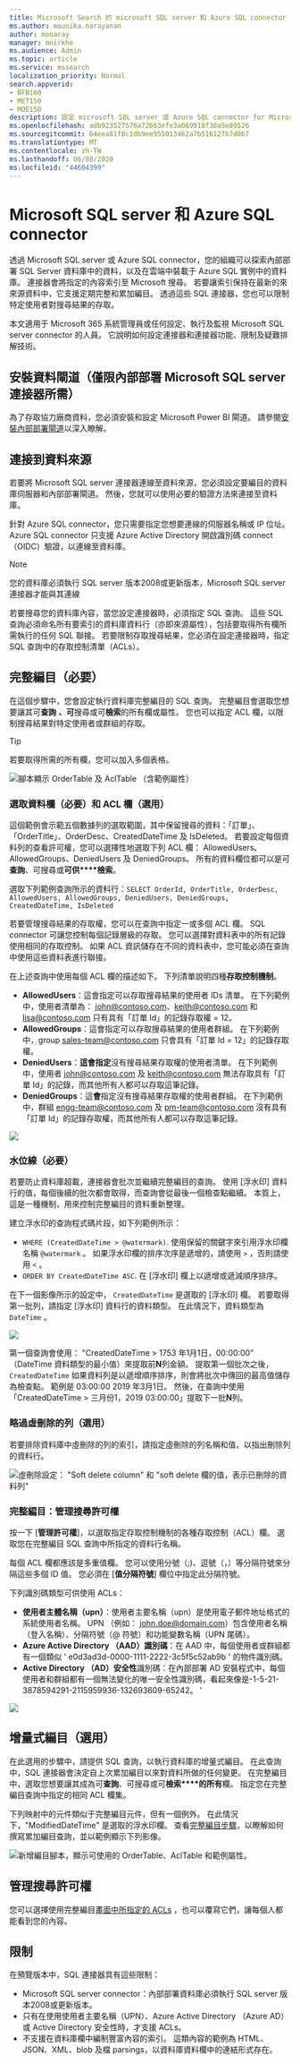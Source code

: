 ```yaml
---
title: Microsoft Search 的 microsoft SQL server 和 Azure SQL connector
ms.author: mounika.narayanan
author: monaray
manager: mnirkhe
ms.audience: Admin
ms.topic: article
ms.service: mssearch
localization_priority: Normal
search.appverid:
- BFB160
- MET150
- MOE150
description: 設定 microsoft SQL server 或 Azure SQL connector for Microsoft Search。
ms.openlocfilehash: adb923527576a72663efe3a069918f38a5e89526
ms.sourcegitcommit: 64eea81f8c1db9ee955013462a7b51612fb7d0b7
ms.translationtype: MT
ms.contentlocale: zh-TW
ms.lasthandoff: 06/08/2020
ms.locfileid: "44604399"
---
```

# <a name="microsoft-sql-server-and-azure-sql-connector"></a>Microsoft SQL server 和 Azure SQL connector

透過 Microsoft SQL server 或 Azure SQL connector，您的組織可以探索內部部署 SQL Server 資料庫中的資料，以及在雲端中裝載于 Azure SQL 實例中的資料庫。 連接器會將指定的內容索引至 Microsoft 搜尋。 若要讓索引保持在最新的來來源資料中，它支援定期完整和累加編目。 透過這些 SQL 連接器，您也可以限制特定使用者對搜尋結果的存取。

本文適用于 Microsoft 365 系統管理員或任何設定、執行及監視 Microsoft SQL server connector 的人員。 它說明如何設定連接器和連接器功能、限制及疑難排解技術。

## <a name="install-a-data-gateway-required-for-on-premises-microsoft-sql-server-connector-only"></a>安裝資料閘道（僅限內部部署 Microsoft SQL server 連接器所需）
為了存取協力廠商資料，您必須安裝和設定 Microsoft Power BI 閘道。 請參閱[安裝內部部署閘道](https://docs.microsoft.com/data-integration/gateway/service-gateway-install)以深入瞭解。  

## <a name="connect-to-a-data-source"></a>連接到資料來源
若要將 Microsoft SQL server 連接器連線至資料來源，您必須設定要編目的資料庫伺服器和內部部署閘道。 然後，您就可以使用必要的驗證方法來連接至資料庫。

針對 Azure SQL connector，您只需要指定您想要連線的伺服器名稱或 IP 位址。 Azure SQL connector 只支援 Azure Active Directory 開啟識別碼 connect （OIDC）驗證，以連線至資料庫。

> [!NOTE]
> 您的資料庫必須執行 SQL server 版本2008或更新版本，Microsoft SQL server 連接器才能與其連線

若要搜尋您的資料庫內容，當您設定連接器時，必須指定 SQL 查詢。 這些 SQL 查詢必須命名所有要索引的資料庫資料行（亦即來源屬性），包括要取得所有欄所需執行的任何 SQL 聯接。 若要限制存取搜尋結果，您必須在設定連接器時，指定 SQL 查詢中的存取控制清單（ACLs）。

## <a name="full-crawl-required"></a>完整編目（必要）
在這個步驟中，您會設定執行資料庫完整編目的 SQL 查詢。 完整編目會選取您想要讓其可**查詢** **、可**搜尋或可**檢索**的所有欄或屬性。 您也可以指定 ACL 欄，以限制搜尋結果對特定使用者或群組的存取。

> [!Tip]
> 若要取得所需的所有欄，您可以加入多個表格。

![腳本顯示 OrderTable 及 AclTable （含範例屬性）](media/MSSQL-fullcrawl.png)

### <a name="select-data-columns-required-and-acl-columns-optional"></a>選取資料欄（必要）和 ACL 欄（選用）
這個範例會示範五個數據列的選取範圍，其中保留搜尋的資料：「訂單」、「OrderTitle」、OrderDesc、CreatedDateTime 及 IsDeleted。 若要設定每個資料列的查看許可權，您可以選擇性地選取下列 ACL 欄： AllowedUsers、AllowedGroups、DeniedUsers 及 DeniedGroups。 所有的資料欄位都可以是可**查詢**、可搜尋或**可供****檢索**。

選取下列範例查詢所示的資料行：`SELECT OrderId, OrderTitle, OrderDesc, AllowedUsers, AllowedGroups, DeniedUsers, DeniedGroups, CreatedDateTime, IsDeleted`
 
若要管理搜尋結果的存取權，您可以在查詢中指定一或多個 ACL 欄。 SQL connector 可讓您控制每個記錄層級的存取。 您可以選擇對資料表中的所有記錄使用相同的存取控制。 如果 ACL 資訊儲存在不同的資料表中，您可能必須在查詢中使用這些資料表進行聯接。

在上述查詢中使用每個 ACL 欄的描述如下。 下列清單說明四種**存取控制機制**。 
* **AllowedUsers**：這會指定可以存取搜尋結果的使用者 IDs 清單。 在下列範例中，使用者清單為： john@contoso.com、keith@contoso.com 和 lisa@contoso.com 只有具有「訂單 Id」的記錄存取權 = 12。 
* **AllowedGroups**：這會指定可以存取搜尋結果的使用者群組。 在下列範例中，group sales-team@contoso.com 只會具有「訂單 Id = 12」的記錄存取權。
* **DeniedUsers**：**這會指定**沒有搜尋結果存取權的使用者清單。 在下列範例中，使用者 john@contoso.com 及 keith@contoso.com 無法存取具有「訂單 Id」的記錄，而其他所有人都可以存取這筆記錄。 
* **DeniedGroups**：這**會**指定沒有搜尋結果存取權的使用者群組。 在下列範例中，群組 engg-team@contoso.com 及 pm-team@contoso.com 沒有具有「訂單 Id」的記錄存取權，而其他所有人都可以存取這筆記錄。  

![](media/MSSQL-ACL1.png)

### <a name="watermark-required"></a>水位線（必要）
若要防止資料庫超載，連接器會批次並繼續完整編目的查詢。 使用 [浮水印] 資料行的值，每個後續的批次都會取得，而查詢會從最後一個檢查點繼續。 本質上，這是一種機制，用來控制完整編目的資料重新整理。

建立浮水印的查詢程式碼片段，如下列範例所示：
* `WHERE (CreatedDateTime > @watermark)`. 使用保留的關鍵字來引用浮水印欄名稱 `@watermark` 。 如果浮水印欄的排序次序是遞增的，請使用 `>` ，否則請使用 `<` 。
* `ORDER BY CreatedDateTime ASC`. 在 [浮水印] 欄上以遞增或遞減順序排序。

在下一個影像所示的設定中， `CreatedDateTime` 是選取的 [浮水印] 欄。 若要取得第一批列，請指定 [浮水印] 資料行的資料類型。 在此情況下，資料類型為 `DateTime` 。

![](media/MSSQL-watermark.png)

第一個查詢會使用： "CreatedDateTime > 1753 年1月1日，00:00:00" （DateTime 資料類型的最小值）來提取前**N**列金額。 提取第一個批次之後， `CreatedDateTime` 如果資料列是以遞增順序排序，則會將批次中傳回的最高值儲存為檢查點。 範例是 03:00:00 2019 年3月1日。 然後，在查詢中使用「CreatedDateTime > 三月份1，2019 03:00:00」提取下一批**N**列。

### <a name="skipping-soft-deleted-rows-optional"></a>略過虛刪除的列（選用）
若要排除資料庫中虛刪除的列的索引，請指定虛刪除的列名稱和值，以指出刪除列的資料行。

![虛刪除設定： "Soft delete column" 和 "soft delete 欄的值，表示已刪除的資料列"](media/MSSQL-softdelete.png)

### <a name="full-crawl-manage-search-permissions"></a>完整編目：管理搜尋許可權
按一下 [**管理許可權**]，以選取指定存取控制機制的各種存取控制（ACL）欄。 選取您在完整編目 SQL 查詢中所指定的資料行名稱。 

每個 ACL 欄都應該是多重值欄。 您可以使用分號（;)、逗號（，）等分隔符號來分隔這些多個 ID 值。 您必須在 [**值分隔符號**] 欄位中指定此分隔符號。
 
下列識別碼類型可供使用 ACLs： 
* **使用者主體名稱（upn）**：使用者主要名稱（upn）是使用電子郵件地址格式的系統使用者名稱。 UPN （例如： john.doe@domain.com）包含使用者名稱（登入名稱）、分隔符號（@ 符號）和功能變數名稱（UPN 尾碼）。 
* **Azure Active Directory （AAD）識別碼**：在 AAD 中，每個使用者或群組都有一個類似 ' e0d3ad3d-0000-1111-2222-3c5f5c52ab9b ' 的物件識別碼。 
* **Active Directory （AD）安全性**識別碼：在內部部署 AD 安裝程式中，每個使用者和群組都有一個無法變化的唯一安全性識別碼，看起來像是-1-5-21-3878594291-2115959936-132693609-65242。 '

![](media/MSSQL-ACL2.png)

## <a name="incremental-crawl-optional"></a>增量式編目（選用）
在此選用的步驟中，請提供 SQL 查詢，以執行資料庫的增量式編目。 在此查詢中，SQL 連接器會決定自上次累加編目以來對資料所做的任何變更。 在完整編目中，選取您想要讓其成為可**查詢**、可搜尋或可**檢索****的所有**欄。 指定您在完整編目查詢中指定的相同 ACL 欄集。

下列映射中的元件類似于完整編目元件，但有一個例外。 在此情況下，"ModifiedDateTime" 是選取的浮水印欄。 查看[完整編目步驟](#full-crawl-required)，以瞭解如何撰寫累加編目查詢，並以範例顯示下列影像。

![新增編目腳本，顯示可使用的 OrderTable、AclTable 和範例屬性。](media/MSSQL-incrcrawl.png)

## <a name="manage-search-permissions"></a>管理搜尋許可權 
您可以選擇使用完整編目[畫面中所指定的 ACLs](#full-crawl-manage-search-permissions) ，也可以覆寫它們，讓每個人都能看到您的內容。

## <a name="limitations"></a>限制
在預覽版本中，SQL 連接器具有這些限制：
* Microsoft SQL server connector：內部部署資料庫必須執行 SQL server 版本2008或更新版本。
* 只有在使用使用者主要名稱（UPN）、Azure Active Directory （Azure AD）或 Active Directory 安全性時，才支援 ACLs。 
* 不支援在資料庫欄中編制豐富內容的索引。 這類內容的範例為 HTML、JSON、XML、blob 及檔 parsings，以資料庫資料欄中的連結形式存在。
